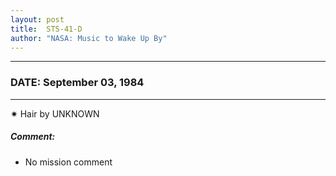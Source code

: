 ```yaml
---
layout: post
title:  STS-41-D
author: "NASA: Music to Wake Up By"
---
```


----
### DATE: September 03, 1984
----
✷ Hair by UNKNOWN

##### Comment:
* No mission comment
